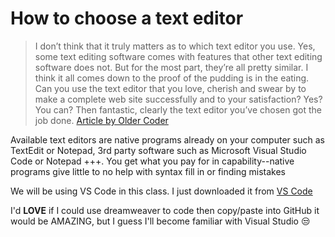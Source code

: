 # How to choose a text editor
 >I don’t think that it truly matters as to which text editor you use. Yes,
>some text editing software comes with features that other text editing
>software does not. But for the most part, they’re all pretty similar.
>I think it all comes down to the proof of the pudding is in the eating.
>Can you use the text editor that you love, cherish and swear by to
>make a complete web site successfully and to your satisfaction? Yes?
>You can? Then fantastic, clearly the text editor you’ve chosen got the
>job done. [Article by Older Coder](https://codefellows.github.io/code-102-guide/curriculum/class-02/Choosing-A-Text-Editor--The-Older-Coder.pdf)

Available text editors are native programs already on your computer such as TextEdit or Notepad, 3rd party software such as Microsoft Visual Studio Code or Notepad +++.  You get what you pay for in capability--native programs give little to no help with syntax fill in or finding mistakes

We will be using VS Code in this class.  I just downloaded it from [VS Code](https://code.visualstudio.com/docs/?dv=osx)

I'd **LOVE** if I could use dreamweaver to code then copy/paste into GitHub it would be AMAZING, but I guess I'll become familiar with Visual Studio :unamused:
